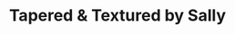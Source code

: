 ---
title: "Tapered & Textured by Sally"
url: /alamosa/tapered-und-textured-by-sally/
shop: Friseur
---
